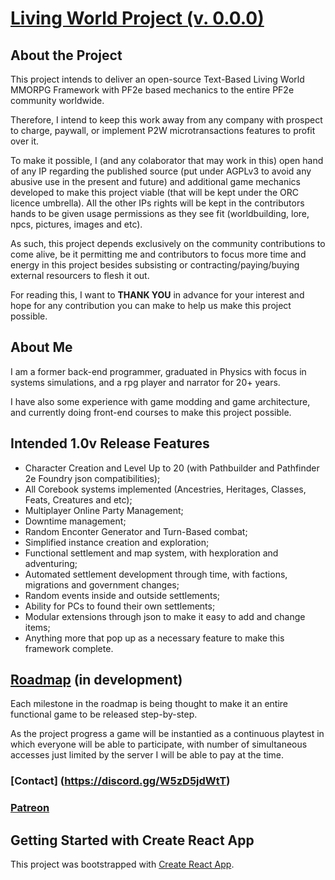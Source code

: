 # [Living World Project (v. 0.0.0)](https://living-world-project.vercel.app/)

## About the Project
This project intends to deliver an open-source Text-Based Living World MMORPG Framework with PF2e based mechanics to the entire PF2e community worldwide.

Therefore, I intend to keep this work away from any company with prospect to charge, paywall, or implement P2W microtransactions features to profit over it.

To make it possible, I (and any colaborator that may work in this) open hand of any IP regarding the published source (put under AGPLv3 to avoid any abusive use in the present and future) and additional game mechanics developed to make this project viable (that will be kept under the ORC licence umbrella). All the other IPs rights will be kept in the contributors hands to be given usage permissions as they see fit (worldbuilding, lore, npcs, pictures, images and etc).

As such, this project depends exclusively on the community contributions to come alive, be it permitting me and contributors to focus more time and energy in this project besides subsisting or contracting/paying/buying external resourcers to flesh it out.

For reading this, I want to **THANK YOU** in advance for your interest and hope for any contribution you can make to help us make this project possible.


## About Me
I am a former back-end programmer, graduated in Physics with focus in systems simulations, and a rpg player and narrator for 20+ years.

I have also some experience with game modding and game architecture, and currently doing front-end courses to make this project possible.


## Intended 1.0v Release Features

- Character Creation and Level Up to 20 (with Pathbuilder and Pathfinder 2e Foundry json compatibilities);
- All Corebook systems implemented (Ancestries, Heritages, Classes, Feats, Creatures and etc);
- Multiplayer Online Party Management;
- Downtime management;
- Random Enconter Generator and Turn-Based combat;
- Simplified instance creation and exploration;
- Functional settlement and map system, with hexploration and adventuring;
- Automated settlement development through time, with factions, migrations and government changes;
- Random events inside and outside settlements;
- Ability for PCs to found their own settlements;
- Modular extensions through json to make it easy to add and change items;
- Anything more that pop up as a necessary feature to make this framework complete.


## [Roadmap](/docs/Roadmap.md) (in development)

Each milestone in the roadmap is being thought to make it an entire functional game to be released step-by-step.

As the project progress a game will be instantied as a continuous playtest in which everyone will be able to participate, with number of simultaneous accesses just limited by the server I will be able to pay at the time.


### [Contact] (https://discord.gg/W5zD5jdWtT)

### [Patreon](https://www.patreon.com/c/MaxRW)


## Getting Started with Create React App

This project was bootstrapped with [Create React App](https://github.com/facebook/create-react-app).